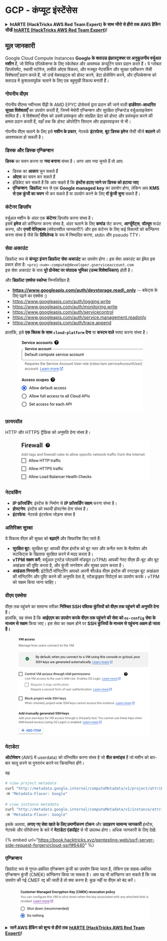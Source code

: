 # GCP - कंप्यूट इंस्टेंसेस

<details>

<summary><strong>htARTE (HackTricks AWS Red Team Expert) के साथ जीरो से हीरो तक AWS हैकिंग सीखें</strong> <a href="https://training.hacktricks.xyz/courses/arte"><strong>htARTE (HackTricks AWS Red Team Expert)</strong></a><strong>!</strong></summary>

HackTricks का समर्थन करने के अन्य तरीके:

* अगर आप अपनी **कंपनी का विज्ञापन HackTricks में देखना चाहते हैं** या **HackTricks को PDF में डाउनलोड करना चाहते हैं** तो [**सब्सक्रिप्शन प्लान्स देखें**](https://github.com/sponsors/carlospolop)!
* [**आधिकारिक PEASS और HackTricks स्वैग**](https://peass.creator-spring.com) प्राप्त करें
* हमारे विशेष [**NFTs**](https://opensea.io/collection/the-peass-family) संग्रह **The PEASS Family** की खोज करें
* **शामिल हों** 💬 [**डिस्कॉर्ड समूह**](https://discord.gg/hRep4RUj7f) या [**टेलीग्राम समूह**](https://t.me/peass) या हमें **ट्विटर** 🐦 [**@hacktricks_live**](https://twitter.com/hacktricks_live)** पर फॉलो** करें।
* **हैकिंग ट्रिक्स साझा करें** [**HackTricks**](https://github.com/carlospolop/hacktricks) और [**HackTricks Cloud**](https://github.com/carlospolop/hacktricks-cloud) github repos में PRs सबमिट करके।

</details>

## मूल जानकारी

Google Cloud Compute Instances **Google के क्लाउड इंफ्रास्ट्रक्चर पर अनुकूलनीय वर्चुअल मशीन** हैं, जो विभिन्न एप्लिकेशन्स के लिए स्केलेबल और आवश्यक कंप्यूटिंग पावर प्रदान करते हैं। ये ग्लोबल डिप्लॉयमेंट, स्थायी स्टोरेज, लचीले ओएस विकल्प, और मजबूत नेटवर्किंग और सुरक्षा एकीकरण जैसी विशेषताएँ प्रदान करते हैं, जो उन्हें वेबसाइट्स को होस्ट करने, डेटा प्रोसेसिंग करने, और एप्लिकेशन्स को क्लाउड में कुशलतापूर्वक चलाने के लिए एक बहुमुखी विकल्प बनाती हैं।

### गोपनीय वीएम

गोपनीय वीएम्स नवीनतम पीढ़ी के AMD EPYC प्रोसेसर्स द्वारा प्रदान की जाने वाली **हार्डवेयर-आधारित सुरक्षा विशेषताएँ** का उपयोग करती हैं, जिनमें मेमोरी एन्क्रिप्शन और सुरक्षित एन्क्रिप्टेड वर्चुअलाइजेशन शामिल हैं। ये विशेषताएँ वीएम को उसमें प्रसंस्कृत और संग्रहित डेटा को होस्ट और प्रसंस्कृत करने की क्षमता प्रदान करती हैं, यहाँ तक कि होस्ट ऑपरेटिंग सिस्टम और हाइपरवाइजर से भी।

गोपनीय वीएम चलाने के लिए इसे **मशीन के प्रकार**, नेटवर्क **इंटरफेस**, **बूट डिस्क इमेज** जैसी चीजें **बदलने** की आवश्यकता हो सकती है।

### डिस्क और डिस्क एन्क्रिप्शन

**डिस्क** का चयन करना या **नया बनाना** संभव है। अगर आप नया चुनते हैं तो आप:

* डिस्क का **आकार** चुन सकते हैं
* **ओएस** का चयन कर सकते हैं
* इंडिकेट कर सकते हैं कि आप चाहते हैं कि **इंस्टेंस हटाए जाने पर डिस्क को हटाया जाए**
* **एन्क्रिप्शन**: **डिफ़ॉल्ट** रूप से एक **Google managed key** का उपयोग होगा, लेकिन आप **KMS से एक कुंजी का चयन** भी कर सकते हैं या उपयोग करने के लिए **रॉ कुंजी चुना** सकते हैं।

### कंटेनर डिप्लॉय

वर्चुअल मशीन के अंदर एक **कंटेनर** डिप्लॉय करना संभव है।\
इसमें **इमेज** को कॉन्फ़िगर करना संभव है, अंदर चलाने के लिए **कमांड** सेट करना, **आर्ग्यूमेंट्स**, **वॉल्यूम** माउंट करना, और **एनवी वेरिएबल्स** (संवेदनशील जानकारी?) और इस कंटेनर के लिए कई विकल्पों को कॉन्फ़िगर करना संभव है जैसे कि **प्रिविलेज्ड** के रूप में निष्पादित करना, stdin और pseudo TTY।

### सेवा अकाउंट

डिफ़ॉल्ट रूप से **कंप्यूट इंजन डिफ़ॉल्ट सेवा अकाउंट** का उपयोग होगा। इस सेवा अकाउंट का ईमेल इस प्रकार होता है: `<proj-num>-compute@developer.gserviceaccount.com`\
इस सेवा अकाउंट के पास **पूरे प्रोजेक्ट पर संपादक भूमिका (उच्च विशेषाधिकार)** होती है।

और **डिफ़ॉल्ट एक्सेस स्कोप्स** निम्नलिखित हैं:

* **https://www.googleapis.com/auth/devstorage.read\_only** -- बकेट्स के लिए पढ़ने का एक्सेस :)
* https://www.googleapis.com/auth/logging.write
* https://www.googleapis.com/auth/monitoring.write
* https://www.googleapis.com/auth/servicecontrol
* https://www.googleapis.com/auth/service.management.readonly
* https://www.googleapis.com/auth/trace.append

हालांकि, इसे **एक क्लिक के साथ `cloud-platform` देना** या **कस्टम वाले** स्पष्ट करना संभव है।

<figure><img src="../../../../.gitbook/assets/image (138).png" alt=""><figcaption></figcaption></figure>

### फ़ायरवॉल

HTTP और HTTPS ट्रैफ़िक को अनुमति देना संभव है।

<figure><img src="../../../../.gitbook/assets/image (137).png" alt=""><figcaption></figcaption></figure>

### नेटवर्किंग

* **IP फ़ॉरवर्डिंग**: इंस्टेंस के निर्माण से **IP फ़ॉरवर्डिंग सक्षम** करना संभव है।
* **होस्टनेम**: इंस्टेंस को स्थायी होस्टनेम देना संभव है।
* **इंटरफेस**: नेटवर्क इंटरफेस जोड़ना संभव है

### अतिरिक्त सुरक्षा

ये विकल्प वीएम की सुरक्षा को **बढ़ाएंगे** और सिफारिश किए जाते हैं:

* **सुरक्षित बूट:** सुरक्षित बूट आपकी वीएम इंस्टेंस को बूट स्तर और कर्नेल स्तर के मैलवेयर और रूटकिट्स के खिलाफ सुरक्षित करने में मदद करता है।
* **vTPM सक्षम करें:** वर्चुअल ट्रस्टेड प्लेटफ़ॉर्म मॉड्यूल (vTPM) आपकी गेस्ट वीएम प्री-बूट और बूट अखंडता की पुष्टि करता है, और कुंजी जनरेशन और सुरक्षा प्रदान करता है।
* **अखंडता निगरानी:** इंटेग्रिटी मॉनिटरिंग आपको अपनी शील्डेड वीएम इंस्टेंस की रनटाइम बूट अखंडता की मॉनिटरिंग और पुष्टि करने की अनुमति देता है, स्टैकड्राइवर रिपोर्ट्स का उपयोग करके। vTPM को सक्षम किया जाना चाहिए।

### वीएम एक्सेस

वीएम तक पहुंचने का सामान्य तरीका **निश्चित SSH पब्लिक कुंजियों को वीएम तक पहुंचने की अनुमति देना** है।\
हालांकि, यह संभव है कि **आईएएम का उपयोग करके वीएम तक पहुंचने की सेवा को `os-config` सेवा के माध्यम से सक्षम** किया जाए। इस सेवा का सक्षम होने पर **SSH कुंजियों के माध्यम से पहुंचना अक्षम हो जाता है।**

<figure><img src="../../../../.gitbook/assets/image (139).png" alt=""><figcaption></figcaption></figure>

### मेटाडेटा

**ऑटोमेशन** (AWS में userdata) को परिभाषित करना संभव है जो **शैल कमांड्स** हैं जो मशीन को बार-बार चालू करने या पुनरारंभ करने पर क्रियान्वित होंगे।

यह
```bash
# view project metadata
curl "http://metadata.google.internal/computeMetadata/v1/project/attributes/?recursive=true&alt=text" \
-H "Metadata-Flavor: Google"

# view instance metadata
curl "http://metadata.google.internal/computeMetadata/v1/instance/attributes/?recursive=true&alt=text" \
-H "Metadata-Flavor: Google"
```
इसके अलावा, **लगाए गए सेवा खाते के लिए प्रमाणीकरण टोकन** और **उदाहरण सामान्य जानकारी** इंस्टेंस, नेटवर्क और परियोजना के बारे में **मेटाडेटा एंडपॉइंट** से भी उपलब्ध होगा। अधिक जानकारी के लिए देखें:

{% embed url="https://book.hacktricks.xyz/pentesting-web/ssrf-server-side-request-forgery/cloud-ssrf#6440" %}

### एन्क्रिप्शन

डिफ़ॉल्ट रूप से गूगल-प्रबंधित एन्क्रिप्शन कुंजी का उपयोग किया जाता है, लेकिन एक ग्राहक-प्रबंधित एन्क्रिप्शन कुंजी (CMEK) कॉन्फ़िगर किया जा सकता है। आप यह भी कॉन्फ़िगर कर सकते हैं कि जब उपयोग की गई CMEF रद्द की जाती है तो क्या करना है: कुछ नहीं या वीएम को बंद करें।

<figure><img src="../../../../.gitbook/assets/image (140).png" alt=""><figcaption></figcaption></figure>

<details>

<summary><strong>जानें AWS हैकिंग को शून्य से हीरो तक</strong> <a href="https://training.hacktricks.xyz/courses/arte"><strong>htARTE (HackTricks AWS Red Team Expert)</strong></a><strong>!</strong></summary>

HackTricks का समर्थन करने के अन्य तरीके:

* यदि आप अपनी **कंपनी का विज्ञापन HackTricks में देखना चाहते हैं** या **HackTricks को PDF में डाउनलोड करना चाहते हैं** तो [**सब्सक्रिप्शन प्लान्स**](https://github.com/sponsors/carlospolop) देखें!
* [**आधिकारिक PEASS & HackTricks स्वैग**](https://peass.creator-spring.com) प्राप्त करें
* [**The PEASS Family**](https://opensea.io/collection/the-peass-family) का खोज करें, हमारा विशेष [**NFTs**](https://opensea.io/collection/the-peass-family) संग्रह
* **शामिल हों** 💬 [**डिस्कॉर्ड समूह**](https://discord.gg/hRep4RUj7f) या [**टेलीग्राम समूह**](https://t.me/peass) या हमें **ट्विटर** 🐦 [**@hacktricks_live**](https://twitter.com/hacktricks_live)** पर फॉलो** करें।
* **हैकिंग ट्रिक्स साझा करें द्वारा पीआर जमा करके** [**HackTricks**](https://github.com/carlospolop/hacktricks) और [**HackTricks Cloud**](https://github.com/carlospolop/hacktricks-cloud) github रेपो में।

</details>
